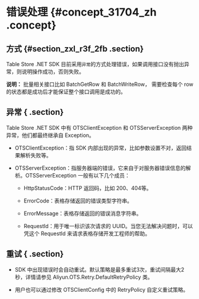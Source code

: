 # 错误处理 {#concept_31704_zh .concept}

## 方式 {#section_zxl_r3f_2fb .section}

Table Store .NET SDK 目前采用`异常`的方式处理错误，如果调用接口没有抛出异常，则说明操作成功，否则失败。

**说明：** 批量相关接口比如 BatchGetRow 和 BatchWriteRow， 需要检查每个 row 的状态都是成功后才能保证整个接口调用是成功的。

## 异常 { .section}

Table Store .NET SDK 中有 OTSClientException 和 OTSServerException 两种异常，他们都最终继承自 Exception。

-   OTSClientException：指 SDK 内部出现的异常，比如参数设置不对，返回结果解析失败等。

-   OTSServerException：指服务器端的错误，它来自于对服务器错误信息的解析。OTSServerException 一般有以下几个成员：

    -   HttpStatusCode：HTTP 返回码，比如 200、404等。

    -   ErrorCode：表格存储返回的错误类型字符串。

    -   ErrorMessage：表格存储返回的错误消息字符串。

    -   RequestId：用于唯一标识该次请求的 UUID。当您无法解决问题时，可以凭这个 RequestId 来请求表格存储开发工程师的帮助。


## 重试 { .section}

-   SDK 中出现错误时会自动重试。默认策略是最多重试3次，重试间隔最大2秒，详情请参见 Aliyun.OTS.Retry.DefaultRetryPolicy 类。

-   用户也可以通过修改 OTSClientConfig 中的 RetryPolicy 自定义重试策略。


